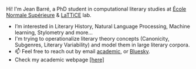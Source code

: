 
Hi! I'm Jean Barré, a PhD student in computational literary studies at [École Normale Supérieure](https://www.ens.psl.eu/) & [LaTTiCE](https://www.lattice.cnrs.fr/) lab. 
- I’m interested in Literary History, Natural Language Processing, Machine learning, Stylometry and more...
- I'm trying to operationalize literary theory concepts (Canonicity, Subgenres, Literary Variability) and model them in large literary corpora.
- 📫 Feel free to reach out by email [academic](jean.barre@ens.psl.eu), or [Bluesky](https://bsky.app/profile/jbarre.bsky.social).
- Check my academic webpage <a href="https://crazyjeannot.github.io/" target="_blank">[here]</a>

